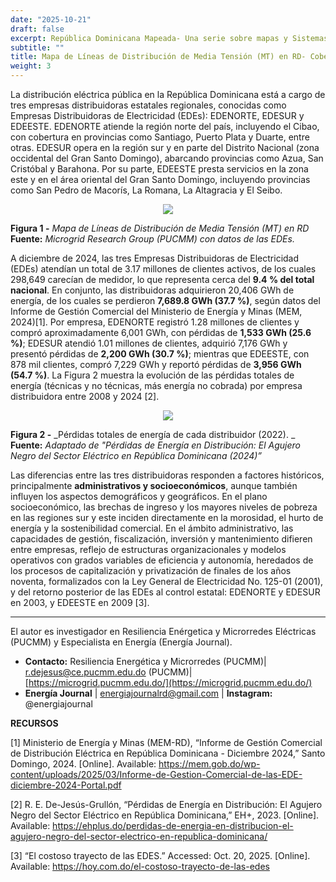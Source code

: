 ```yaml
---
date: "2025-10-21"
draft: false
excerpt: República Dominicana Mapeada- Una serie sobre mapas y Sistemas de Información Geográfica (SIG) para explorar RD.
subtitle: ""
title: Mapa de Líneas de Distribución de Media Tensión (MT) en RD- Cobertura regional y desafíos en la gestión 
weight: 3
---
```

La distribución eléctrica pública en la República Dominicana está a cargo de tres empresas distribuidoras estatales regionales, conocidas como Empresas Distribuidoras de Electricidad (EDEs): EDENORTE, EDESUR y EDEESTE. EDENORTE atiende la región norte del país, incluyendo el Cibao, con cobertura en provincias como Santiago, Puerto Plata y Duarte, entre otras. EDESUR opera en la región sur y en parte del Distrito Nacional (zona occidental del Gran Santo Domingo), abarcando provincias como Azua, San Cristóbal y Barahona. Por su parte, EDEESTE presta servicios en la zona este y en el área oriental del Gran Santo Domingo, incluyendo provincias como San Pedro de Macorís, La Romana, La Altagracia y El Seibo. 

<div align="center">
    <img src="/blog/RD-mapped/LineasDeDistribucion/Figura1-Lineas De Distribucion MT en Republica Dominicana.png">
</div>

**Figura 1 -** _Mapa de Líneas de Distribución de Media Tensión (MT) en RD_ **Fuente:**  _Microgrid Research Group (PUCMM) con datos de las EDEs._

A diciembre de 2024, las tres Empresas Distribuidoras de Electricidad (EDEs) atendían un total de 3.17 millones de clientes activos, de los cuales 298,649 carecían de medidor, lo que representa cerca del **9.4 % del total nacional**. En conjunto, las distribuidoras adquirieron 20,406 GWh de energía, de los cuales se perdieron **7,689.8 GWh (37.7 %)**, según datos del Informe de Gestión Comercial del Ministerio de Energía y Minas (MEM, 2024)[1]. Por empresa, EDENORTE registró 1.28 millones de clientes y compró aproximadamente 6,001 GWh, con pérdidas de **1,533 GWh (25.6 %)**; EDESUR atendió 1.01 millones de clientes, adquirió 7,176 GWh y presentó pérdidas de **2,200 GWh (30.7 %)**; mientras que EDEESTE, con 878 mil clientes, compró 7,229 GWh y reportó pérdidas de **3,956 GWh (54.7 %)**. La Figura 2 muestra la evolución de las pérdidas totales de energía (técnicas y no técnicas, más energía no cobrada) por empresa distribuidora entre 2008 y 2024 [2].


<div align="center">
    <img src="/blog/RD-mapped/LineasDeDistribucion/Figura2-Perdidas Electricas en Distribucion en Republica Dominicana.png">
</div>

**Figura 2 -** _Pérdidas totales de energía de cada distribuidor (2022). _ **Fuente:**  _Adaptado de "Pérdidas de Energía en Distribución: El Agujero Negro del Sector Eléctrico en República Dominicana (2024)”_

Las diferencias entre las tres distribuidoras responden a factores históricos, principalmente **administrativos y socioeconómicos**, aunque también influyen los aspectos demográficos y geográficos. En el plano socioeconómico, las brechas de ingreso y los mayores niveles de pobreza en las regiones sur y este inciden directamente en la morosidad, el hurto de energía y la sostenibilidad comercial. En el ámbito administrativo, las capacidades de gestión, fiscalización, inversión y mantenimiento difieren entre empresas, reflejo de estructuras organizacionales y modelos operativos con grados variables de eficiencia y autonomía, heredados de los procesos de capitalización y privatización de finales de los años noventa, formalizados con la Ley General de Electricidad No. 125-01 (2001), y del retorno posterior de las EDEs al control estatal: EDENORTE y EDESUR en 2003, y EDEESTE en 2009 [3].


---

El autor es investigador en Resiliencia Enérgetica y Microrredes Eléctricas (PUCMM) y Especialista en Energía (Energía Journal).

- **Contacto:**  Resiliencia Energética y Microrredes (PUCMM)| [r.dejesus@ce.pucmm.edu.do](mailto:r.dejesus@ce.pucmm.edu.do)
 (PUCMM)| [https://microgrid.pucmm.edu.do/](https://microgrid.pucmm.edu.do/)
- **Energía Journal**  | energiajournalrd@gmail.com |  **Instagram:**  @energiajournal

**RECURSOS**


[1]	Ministerio de Energía y Minas (MEM-RD), “Informe de Gestión Comercial de Distribución Eléctrica en República Dominicana - Diciembre 2024,” Santo Domingo, 2024. [Online]. Available: https://mem.gob.do/wp-content/uploads/2025/03/Informe-de-Gestion-Comercial-de-las-EDE-diciembre-2024-Portal.pdf

[2]	R. E. De-Jesús-Grullón, “Pérdidas de Energía en Distribución: El Agujero Negro del Sector Eléctrico en República Dominicana,” EH+, 2023. [Online]. Available: https://ehplus.do/perdidas-de-energia-en-distribucion-el-agujero-negro-del-sector-electrico-en-republica-dominicana/

[3]	“El costoso trayecto de las EDES.” Accessed: Oct. 20, 2025. [Online]. Available: https://hoy.com.do/el-costoso-trayecto-de-las-edes
 





